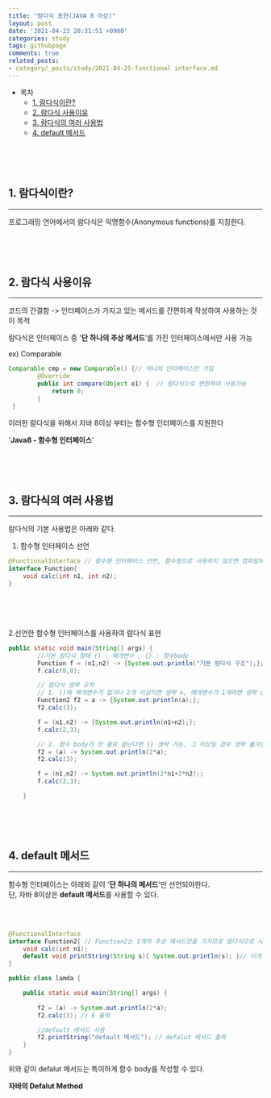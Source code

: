 ```yaml
---
title: "람다식 표현(JAVA 8 이상)"
layout: post
date: '2021-04-23 20:31:51 +0900'
categories: study
tags: githubpage
comments: true
related_posts:
- category/_posts/study/2021-04-25-functional interface.md
---
```


- 목차
    - [1. 람다식이란?](#1-람다식이란)
    - [2. 람다식 사용이유](#2-람다식-사용이유)
    - [3. 람다식의 여러 사용법](#3-람다식의-여러-사용법)
    - [4. default 메서드](#4-default-메서드)

<br>
<br>
<br>

## 1. 람다식이란?
---
프로그래밍 언어에서의 람다식은 익명함수(Anonymous functions)를 지칭한다.

<br>
<br>
<br>

## 2. 람다식 사용이유
---
코드의 간결함 -> 인터페이스가 가지고 있는 메서드를 간편하게 작성하여 사용하는 것이 목적

람다식은 인터페이스 중 '**단 하나의 추상 메서드**'를 가진 인터페이스에서만 사용 가능 

ex) Comparable

```java
Comparable cmp = new Comparable() {// 하나의 인터페이스만 가짐
        @Override
        public int compare(Object o1) {  // 람다식으로 변환하여 사용가능
            return 0;
        }
 }

```
이러한 람다식을 위해서 자바 8이상 부터는 함수형 인터페이스를 지원한다

'**Java8 - 함수형 인터페이스**' 

<br>
<br>
<br>

## 3. 람다식의 여러 사용법
---
람다식의 기본 사용법은 아래와 같다.

1. 함수형 인터페이스 선언

~~~java
@FunctionalInterface // 함수형 인터페이스 선언, 함수형으로 사용하지 않으면 컴파일에러 발생
interface Function{
    void calc(int n1, int n2);
}
~~~

<br>
<br>
<br>

2.선언한 함수형 인터페이스를 사용하여 람다식 표현

~~~java
public static void main(String[] args) {
        //기본 람다식 형태 () : 매개변수 , {} : 함수body
        Function f = (n1,n2) -> {System.out.println("기본 람다식 구조");};
        f.calc(0,0);

        // 람다식 생략 규칙
        // 1. ()에 매개변수가 없거나 2개 이상이면 생략 x, 매개변수가 1개라면 생략 o
        Function2 f2 = a -> {System.out.println(a);};
        f2.calc(3);

        f = (n1,n2) -> {System.out.println(n1+n2);};
        f.calc(2,3);

        // 2. 함수 body가 한 줄로 끝난다면 {} 생략 가능, 그 이상일 경우 생략 불가능
        f2 = (a) -> System.out.println(2*a);
        f2.calc(3);

        f = (n1,n2) -> System.out.println(2*n1+2*n2);;
        f.calc(2,3);

    }
~~~

<br>
<br>
<br>


## 4. default 메서드
---

함수형 인터페이스는 아래와 같이 '**단 하나의 메서드**'만 선언되야한다.
<br>단, 자바 8이상은 **default 메서드**를 사용할 수 있다.

<br>
<br>

```java
@FunctionalInterface
interface Function2{ // Function2는 1개의 추상 메서드만을 가지므로 람다식으로 사용가능
    void calc(int n1);
    default void printString(String s){ System.out.println(s); }// 이게 가능하다, 에러안남
}

public class lamda {

    public static void main(String[] args) {
        
        f2 = (a) -> System.out.println(2*a); 
        f2.calc(3); // 6 출력

        //default 메서드 사용
        f2.printString("default 메서드"); // defalut 메서드 출력
    }
}
```

위와 같이 defalut 메서드는 특이하게 함수 body를 작성할 수 있다.


**자바의 Defalut Method** 

